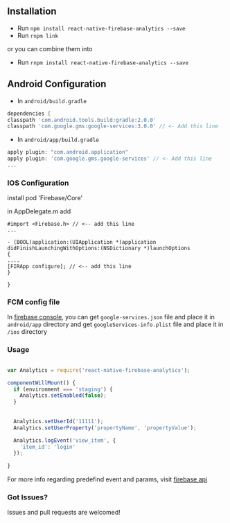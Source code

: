 
## Installation

- Run `npm install react-native-firebase-analytics --save`
- Run `rnpm link`

or you can combine them into
- Run `rnpm install react-native-firebase-analytics --save`

## Android Configuration

- In `android/build.gradle`
```gradle
dependencies {
classpath 'com.android.tools.build:gradle:2.0.0'
classpath 'com.google.gms:google-services:3.0.0' // <- Add this line
```

- In `android/app/build.gradle`
```gradle
apply plugin: "com.android.application"
apply plugin: 'com.google.gms.google-services' // <- Add this line
...
```


### IOS Configuration

install pod 'Firebase/Core'

in AppDelegate.m add
```
#import <Firebase.h> // <-- add this line
...

- (BOOL)application:(UIApplication *)application didFinishLaunchingWithOptions:(NSDictionary *)launchOptions
{
....
[FIRApp configure]; // <-- add this line
}

}

```


### FCM config file
In [firebase console](https://console.firebase.google.com/), you can get `google-services.json` file and place it in `android/app` directory and get `googleServices-info.plist` file and place it in `/ios` directory

### Usage

```javascript

var Analytics = require('react-native-firebase-analytics');

componentWillMount() {
  if (environment === 'staging') {
    Analytics.setEnabled(false);
  }
  
  
  Analytics.setUserId('11111');
  Analytics.setUserProperty('propertyName', 'propertyValue');

  Analytics.logEvent('view_item', {
    'item_id': 'login'
  });
   
}
```

For more info regarding predefind event and params, visit [firebase api](https://firebase.google.com/docs/reference/android/com/google/firebase/analytics/FirebaseAnalytics.Event#constant-summary)

### Got Issues?
Issues and pull requests are welcomed!
